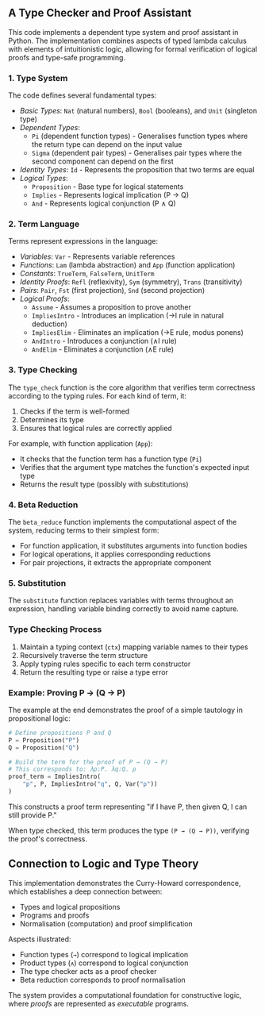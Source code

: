 
## A Type Checker and Proof Assistant

This code implements a dependent type system and proof assistant in Python.
The implementation combines aspects of typed lambda calculus with elements
of intuitionistic logic, allowing for formal verification of logical proofs
and type-safe programming.


### 1. Type System

The code defines several fundamental types:

- *Basic Types*: `Nat` (natural numbers), `Bool` (booleans), and `Unit` (singleton type)
- *Dependent Types*: 
  - `Pi` (dependent function types) - Generalises function types where the return type can depend on the input value
  - `Sigma` (dependent pair types) - Generalises pair types where the second component can depend on the first
- *Identity Types*: `Id` - Represents the proposition that two terms are equal
- *Logical Types*:
  - `Proposition` - Base type for logical statements
  - `Implies` - Represents logical implication (P → Q)
  - `And` - Represents logical conjunction (P ∧ Q)


### 2. Term Language

Terms represent expressions in the language:

- *Variables*: `Var` - Represents variable references
- *Functions*: `Lam` (lambda abstraction) and `App` (function application)
- *Constants*: `TrueTerm`, `FalseTerm`, `UnitTerm`
- *Identity Proofs*: `Refl` (reflexivity), `Sym` (symmetry), `Trans` (transitivity)
- *Pairs*: `Pair`, `Fst` (first projection), `Snd` (second projection)
- *Logical Proofs*:
  - `Assume` - Assumes a proposition to prove another
  - `ImpliesIntro` - Introduces an implication (→I rule in natural deduction)
  - `ImpliesElim` - Eliminates an implication (→E rule, modus ponens)
  - `AndIntro` - Introduces a conjunction (∧I rule)
  - `AndElim` - Eliminates a conjunction (∧E rule)


### 3. Type Checking

The `type_check` function is the core algorithm that verifies term correctness
according to the typing rules. For each kind of term, it:

1. Checks if the term is well-formed
2. Determines its type
3. Ensures that logical rules are correctly applied

For example, with function application (`App`):
- It checks that the function term has a function type (`Pi`)
- Verifies that the argument type matches the function's expected input type
- Returns the result type (possibly with substitutions)


### 4. Beta Reduction

The `beta_reduce` function implements the computational aspect of the system,
reducing terms to their simplest form:

- For function application, it substitutes arguments into function bodies
- For logical operations, it applies corresponding reductions
- For pair projections, it extracts the appropriate component


### 5. Substitution

The `substitute` function replaces variables with terms throughout an expression,
handling variable binding correctly to avoid name capture.



### Type Checking Process

1. Maintain a typing context (`ctx`) mapping variable names to their types
2. Recursively traverse the term structure
3. Apply typing rules specific to each term constructor
4. Return the resulting type or raise a type error

### Example: Proving P → (Q → P)

The example at the end demonstrates the proof of a simple tautology in propositional logic:

```python
# Define propositions P and Q
P = Proposition("P")
Q = Proposition("Q")

# Build the term for the proof of P → (Q → P)
# This corresponds to: λp:P. λq:Q. p
proof_term = ImpliesIntro(
    "p", P, ImpliesIntro("q", Q, Var("p"))
)
```

This constructs a proof term representing "if I have P, then given Q, I can still provide P."

When type checked, this term produces the type `(P → (Q → P))`, verifying the proof's correctness.


## Connection to Logic and Type Theory

This implementation demonstrates the Curry-Howard correspondence, which establishes a deep connection between:

- Types and logical propositions
- Programs and proofs
- Normalisation (computation) and proof simplification

Aspects illustrated:

- Function types (`→`) correspond to logical implication
- Product types (`∧`) correspond to logical conjunction
- The type checker acts as a proof checker
- Beta reduction corresponds to proof normalisation

The system provides a computational foundation for constructive logic, where
*proofs* are represented as *executable* programs.
